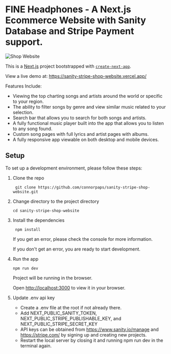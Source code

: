 # FINE Headphones - A Next.js Ecommerce Website with Sanity Database and Stripe Payment support.

![Shop Website](https://i.imgur.com/IxJNVQ6.png)

This is a [Next.js](https://nextjs.org/) project bootstrapped with [`create-next-app`](https://github.com/vercel/next.js/tree/canary/packages/create-next-app).

View a live demo at: https://sanity-stripe-shop-website.vercel.app/

Features Include:
- Viewing the top charting songs and artists around the world or specific to your region.
- The ability to filter songs by genre and view similar music related to your selection.
- Search bar that allows you to search for both songs and artists.
- A fully functional music player built into the app that allows you to listen to any song found.
- Custom song pages with full lyrics and artist pages with albums.
- A fully responsive app viewable on both desktop and mobile devices.

## Setup

To set up a development environment, please follow these steps:

1. Clone the repo

   ```shell
    git clone https://github.com/connorpaps/sanity-stripe-shop-website.git
   ```

2. Change directory to the project directory

    ```shell
    cd sanity-stripe-shop-website
    ```

3. Install the dependencies
   
    ```shell
     npm install
    ```

    If you get an error, please check the console for more information.

    If you don't get an error, you are ready to start development.

4. Run the app
   
    ```shell
    npm run dev
    ```

    Project will be running in the browser.

    Open [http://localhost:3000](http://localhost:3000) to view it in your browser.
    
4. Update .env api key
   
    - Create a .env file at the root if not already there.
    - Add NEXT_PUBLIC_SANITY_TOKEN, NEXT_PUBLIC_STRIPE_PUBLISHABLE_KEY, and NEXT_PUBLIC_STRIPE_SECRET_KEY
    - API keys can be obtained from https://www.sanity.io/manage and https://stripe.com/ by signing up and creating new projects.
    - Restart the local server by closing it and running npm run dev in the terminal again.
  
